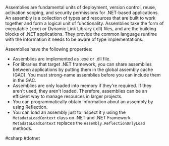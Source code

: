 
Assemblies are fundamental units of deployment, version control, reuse, activation scoping, and security permissions for .NET-based applications. An assembly is a collection of types and resources that are built to work together and form a logical unit of functionality. Assemblies take the form of executable (.exe) or Dynamic Link Library (.dll) files, and are the building blocks of .NET applications. They provide the common language runtime with the information it needs to be aware of type implementations.

Assemblies have the following properties:

* Assemblies are implemented as .exe or .dll file.
* For libraries that target .NET framework, you can share assemblies between applications by putting them in the global assembly cache (GAC). You must strong-name assemblies before you can include them in the GAC.
* Assemblies are only loaded into memory if they're required. If they aren't used, they aren't loaded. Therefore, assemblies can be an efficient way to manage resources in larger projects.
* You can programmatically obtain information about an assembly by using Reflection.
* You can load an assembly just to inspect it y using the `MetadataLoadContext` class on .NET and .NET Framework. `MetadataLoadContext` replaces the `Assembly.ReflectionOnlyLoad` methods.

#csharp #dotnet 